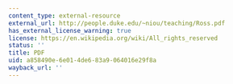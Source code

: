 ```yaml
---
content_type: external-resource
external_url: http://people.duke.edu/~niou/teaching/Ross.pdf
has_external_license_warning: true
license: https://en.wikipedia.org/wiki/All_rights_reserved
status: ''
title: PDF
uid: a858490e-6e01-4de6-83a9-064016e29f8a
wayback_url: ''
---
```

